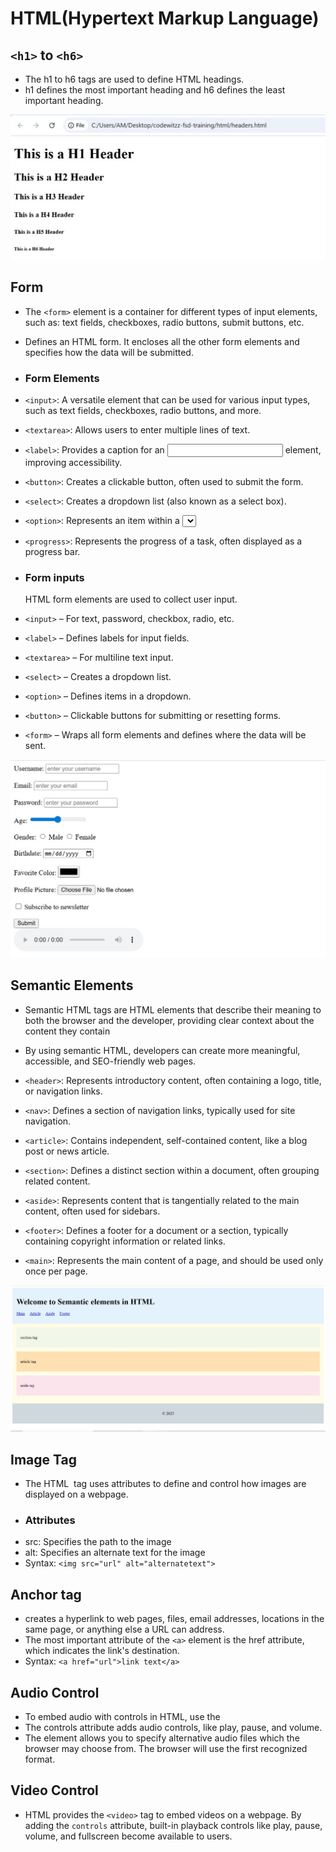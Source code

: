 # HTML(Hypertext Markup Language)

## `<h1>` to `<h6>`
- The h1 to h6 tags are used to define HTML headings.
- h1 defines the most important heading and h6 defines the least important heading.
  
![image alt](https://github.com/SrushtiRindhe09/codewitzz-fsd-training/blob/0d312900559cdf980f5bfcd48016f12d8fddee6d/html/heading_tag.png)

## Form 
- The `<form>` element is a container for different types of input elements, such as: text fields, checkboxes, radio buttons, submit buttons, etc.
- Defines an HTML form. It encloses all the other form elements and specifies how the data will be submitted.

- ### Form Elements
- `<input>`: A versatile element that can be used for various input types, such as text fields, checkboxes, radio buttons, and more. 
- `<textarea>`: Allows users to enter multiple lines of text. 
- `<label>`: Provides a caption for an <input> element, improving accessibility. 
- `<button>`: Creates a clickable button, often used to submit the form. 
- `<select>`: Creates a dropdown list (also known as a select box). 
- `<option>`: Represents an item within a <select> dropdown list. 
- `<progress>`: Represents the progress of a task, often displayed as a progress bar.

- ### Form inputs
   HTML form elements are used to collect user input. 
- `<input>` – For text, password, checkbox, radio, etc.
- `<label>` – Defines labels for input fields.
- `<textarea>` – For multiline text input.
- `<select>` – Creates a dropdown list.
- `<option>` – Defines items in a dropdown.
- `<button>` – Clickable buttons for submitting or resetting forms.
- `<form>` – Wraps all form elements and defines where the data will be sent.

![image alt](https://github.com/SrushtiRindhe09/codewitzz-fsd-training/blob/98f3ef3ada9fde727787ac4ebc73b51194226c8d/html/form_elements.png)

## Semantic Elements
- Semantic HTML tags are HTML elements that describe their meaning to both the browser and the developer, providing clear context about the content they contain
- By using semantic HTML, developers can create more meaningful, accessible, and SEO-friendly web pages.

- `<header>`: Represents introductory content, often containing a logo, title, or navigation links.
- `<nav>`: Defines a section of navigation links, typically used for site navigation. 
- `<article>`: Contains independent, self-contained content, like a blog post or news article. 
- `<section>`: Defines a distinct section within a document, often grouping related content. 
- `<aside>`: Represents content that is tangentially related to the main content, often used for sidebars. 
- `<footer>`: Defines a footer for a document or a section, typically containing copyright information or related links. 
- `<main>`: Represents the main content of a page, and should be used only once per page.

 ![image alt](https://github.com/SrushtiRindhe09/codewitzz-fsd-training/blob/a45c02fa53e6069e2f20db04843f168af1a5b467/html/semantic_elements.png)

 ## Image Tag
- The HTML <img> tag uses attributes to define and control how images are displayed on a webpage.
- ### Attributes
- src: Specifies the path to the image
- alt: Specifies an alternate text for the image
- Syntax: `<img src="url" alt="alternatetext">`

 ## Anchor tag
- creates a hyperlink to web pages, files, email addresses, locations in the same page, or anything else a URL can address.
- The most important attribute of the `<a>` element is the href attribute, which indicates the link's destination.
- Syntax: `<a href="url">link text</a>`

 

## Audio Control
  - To embed audio with controls in HTML, use the <audio> tag with the controls attribute. This will display default browser controls `(play, pause, volume, etc.)`
  - The controls attribute adds audio controls, like play, pause, and volume.
  - The <source> element allows you to specify alternative audio files which the browser may choose from. The browser will use the first recognized format.

## Video Control
- HTML provides the `<video>` tag to embed videos on a webpage. By adding the `controls` attribute, built-in playback controls like play, pause, volume, and fullscreen become available to users.


